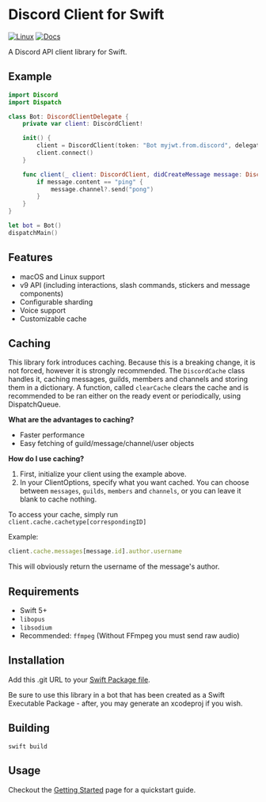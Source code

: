 # Discord Client for Swift

[![Linux](https://github.com/TotallyNotNero/Swift-Discord/actions/workflows/linux.yml/badge.svg)](https://github.com/TotallyNotNero/Swift-Discord/actions/workflows/linux.yml)
[![Docs](https://github.com/TotallyNotNero/Swift-Discord/actions/workflows/docs.yml/badge.svg)](https://totallynotnero.github.io/Swift-Discord)

A Discord API client library for Swift.

## Example

```swift
import Discord
import Dispatch

class Bot: DiscordClientDelegate {
    private var client: DiscordClient!

    init() {
        client = DiscordClient(token: "Bot myjwt.from.discord", delegate: self)
        client.connect()
    }

    func client(_ client: DiscordClient, didCreateMessage message: DiscordMessage) {
        if message.content == "ping" {
            message.channel?.send("pong")
        }
    }
}

let bot = Bot()
dispatchMain()
```

## Features

- macOS and Linux support
- v9 API (including interactions, slash commands, stickers and message components)
- Configurable sharding
- Voice support
- Customizable cache

## Caching
This library fork introduces caching. Because this is a breaking change, it is not forced, however it is strongly recommended. The `DiscordCache` class handles it, caching messages, guilds, members and channels and storing them in a dictionary. A function, called `clearCache` clears the cache and is recommended to be ran either on the ready event or periodically, using DispatchQueue. 

**What are the advantages to caching?**
- Faster performance
- Easy fetching of guild/message/channel/user objects

**How do I use caching?**
1. First, initialize your client using the example above.
2. In your ClientOptions, specify what you want cached. You can choose between `messages`, `guilds`, `members` and `channels`, or you can leave it blank to cache nothing.

To access your cache, simply run `client.cache.cachetype[correspondingID]`

Example: 
```js
client.cache.messages[message.id].author.username
```
This will obviously return the username of the message's author.

## Requirements

- Swift 5+
- `libopus`
- `libsodium`
- Recommended: `ffmpeg` (Without FFmpeg you must send raw audio)

## Installation
Add this .git URL to your [Swift Package file](https://prnt.sc/1cuo4pc).

Be sure to use this library in a bot that has been created as a Swift Executable Package - after, you may generate an xcodeproj if you wish.

## Building

`swift build`

## Usage

Checkout the [Getting Started](https://swiftdiscord.etronicindustries.org/getting-started.html) page for a quickstart guide.
